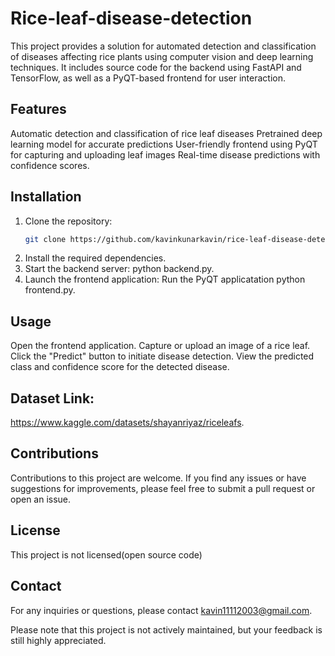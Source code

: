 # Rice-leaf-disease-detection

This project provides a solution for automated detection and classification of diseases affecting rice plants using computer vision and deep learning techniques. It includes source code for the backend using FastAPI and TensorFlow, as well as a PyQT-based frontend for user interaction.

## Features

Automatic detection and classification of rice leaf diseases Pretrained deep learning model for accurate predictions User-friendly frontend using PyQT for capturing and uploading leaf images Real-time disease predictions with confidence scores.

## Installation
1. Clone the repository:
   ```bash
   git clone https://github.com/kavinkunarkavin/rice-leaf-disease-detection.git
2. Install the required dependencies.
3. Start the backend server: python backend.py.
4. Launch the frontend application: Run the PyQT applicatation python frontend.py.

## Usage
Open the frontend application. Capture or upload an image of a rice leaf. Click the "Predict" button to initiate disease detection. View the predicted class and confidence score for the detected disease.

## Dataset Link:
https://www.kaggle.com/datasets/shayanriyaz/riceleafs.

## Contributions
Contributions to this project are welcome. If you find any issues or have suggestions for improvements, please feel free to submit a pull request or open an issue.

## License
This project is not licensed(open source code)

## Contact
For any inquiries or questions, please contact kavin11112003@gmail.com.

Please note that this project is not actively maintained, but your feedback is still highly appreciated.
